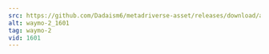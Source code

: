 ```yaml
---
src: https://github.com/Dadaism6/metadriverse-asset/releases/download/assetsv1.0.1/waymo-2_1601.mp4
alt: waymo-2_1601
tag: waymo-2
vid: 1601
---
```

